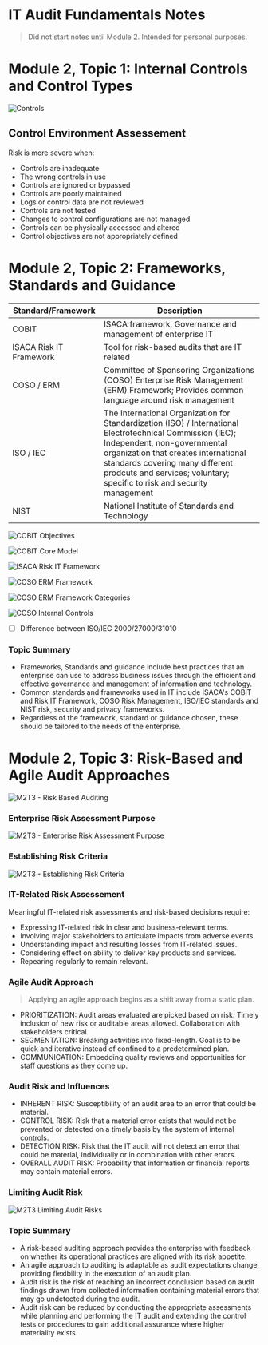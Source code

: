 # IT Audit Fundamentals Notes

> Did not start notes until Module 2. Intended for personal purposes.

# Module 2, Topic 1: Internal Controls and Control Types

![Controls](./_IMG/M2T1_Controls.png)

## Control Environment Assessement 

Risk is more severe when:

- Controls are inadequate
- The wrong controls in use
- Controls are ignored or bypassed
- Controls are poorly maintained
- Logs or control data are not reviewed
- Controls are not tested
- Changes to control configurations are not managed
- Controls can be physically accessed and altered
- Control objectives are not appropriately defined

# Module 2, Topic 2: Frameworks, Standards and Guidance

| Standard/Framework | Description |
|-----------|-------------|
| COBIT | ISACA framework, Governance and management of enterprise IT |
| ISACA Risk IT Framework | Tool for risk-based audits that are IT related |
| COSO / ERM | Committee of Sponsoring Organizations (COSO) Enterprise Risk Management (ERM) Framework; Provides common language around risk management |
| ISO / IEC | The International Organization for Standardization (ISO) / International Electrotechnical Commission (IEC); Independent, non-governmental organization that creates international standards covering many different prodcuts and services; voluntary; specific to risk and security management |
| NIST | National Institute of Standards and Technology |

![COBIT Objectives](./_IMG/M2T1_COBIT_Objectives.png)

![COBIT Core Model](./_IMG/M2T1_COBIT_Core_Model.png)

![ISACA Risk IT Framework](./_IMG/M2T2_ISACA_Risk_IT_Framework.png)

![COSO ERM Framework](./_IMG/M2T2_COSO_ERM_Framework.png)

![COSO ERM Framework Categories](./_IMG/M2T2_COSO_ERM_Categories.png)

![COSO Internal Controls](./_IMG/M2T2_COSO_Internal_Controls.png)

- [ ] Difference between ISO/IEC 2000/27000/31010

### Topic Summary

- Frameworks, Standards and guidance include best practices that an enterprise can use to address business issues through the efficient and effective governance and management of information and technology.
- Common standards and frameworks used in IT include ISACA's COBIT and Risk IT Framework, COSO Risk Management, ISO/IEC standards and NIST risk, security and privacy frameworks.
- Regardless of the framework, standard or guidance chosen, these should be tailored to the needs of the enterprise.

# Module 2, Topic 3: Risk-Based and Agile Audit Approaches

![M2T3 - Risk Based Auditing](./_IMG/M2T3_Risk_Based_Auditing.png)

### Enterprise Risk Assessment Purpose

![M2T3 - Enterprise Risk Assessment Purpose](./_IMG/M2T3_Enterprise_Risk_Assessment_Purpose.png)

### Establishing Risk Criteria

![M2T3 - Establishing Risk Criteria](./_IMG/M2T3_Risk_Criteria.png)

### IT-Related Risk Assessement

Meaningful IT-related risk assessments and risk-based decisions require:

- Expressing IT-related risk in clear and business-relevant terms.
- Involving major stakeholders to articulate impacts from adverse events.
- Understanding impact and resulting losses from IT-related issues.
- Considering effect on ability to deliver key products and services.
- Repearing regularly to remain relevant.

### Agile Audit Approach

> Applying an agile approach begins as a shift away from a static plan.

- PRIORITIZATION: Audit areas evaluated are picked based on risk. Timely inclusion of new risk or auditable areas allowed. Collaboration with stakeholders critical.
- SEGMENTATION: Breaking activities into fixed-length. Goal is to be quick and iterative instead of confined to a predetermined plan.
- COMMUNICATION: Embedding quality reviews and opportunities for staff questions as they come up.

### Audit Risk and Influences

- INHERENT RISK: Susceptibility of an audit area to an error that could be material.
- CONTROL RISK: Risk that a material error exists that would not be prevented or detected on a timely basis by the system of internal controls.
- DETECTION RISK: Risk that the IT audit will not detect an error that could be material, individually or in combination with other errors.
- OVERALL AUDIT RISK: Probability that information or financial reports may contain material errors. 

### Limiting Audit Risk

![M2T3 Limiting Audit Risks](./_IMG/M2T3_Audit_Risks.png)

### Topic Summary

- A risk-based auditing approach provides the enterprise with feedback on whether its operational practices are aligned with its risk appetite.
- An agile approach to auditing is adaptable as audit expectations change, providing flexibility in the execution of an audit plan.
- Audit risk is the risk of reaching an incorrect conclusion based on audit findings drawn from collected information containing material errors that may go undetected during the audit.
- Audit risk can be reduced by conducting the appropriate assessments while planning and performing the IT audit and extending the control tests or procedures to gain additional assurance where higher materiality exists.